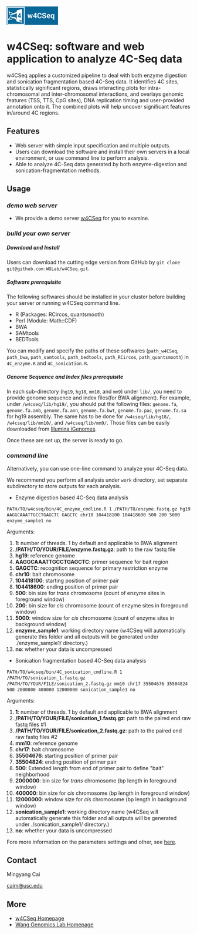 ![w4CSeq](/html/W4CSEQ_files/w4cseq.png)
# w4CSeq: software and web application to analyze 4C-Seq data

w4CSeq applies a customized pipeline to deal with both enzyme digestion and sonication fragmentation based 4C-Seq data. 
It identifies 4C sites, statistically significant regions, draws interacting plots for intra-chromosomal and inter-chromosomal interactions, and overlays genomic features (TSS, TTS, CpG sites), DNA replication timing and user-provided annotation onto it. 
The combined plots will help uncover significant features in/around 4C regions. 

## Features
* Web server with simple input specification and multiple outputs.
* Users can download the software and install their own servers in a local environment, or use command line to perform analysis.
* Able to analyze 4C-Seq data generated by both enzyme-digestion and sonication-fragmentation methods.

## Usage
### *demo web server*
* We provide a demo server [w4CSeq](http://w4cseq.wglab.org/) for you to examine. 

### *build your own server*

##### Download and Install
Users can download the cutting edge version from GitHub by `git clone git@github.com:WGLab/w4CSeq.git`.

##### Software prerequisite
The following softwares should be installed in your cluster before building your server or running w4CSeq command line.
  * R (Packages: RCircos, quantsmooth)
  * Perl (Module: Math::CDF)
  * BWA
  * SAMtools
  * BEDTools
 
You can modify and specify the paths of these softwares (`path_w4CSeq`, `path_bwa`, `path_samtools`, `path_bedtools`, `path_RCircos`, `path_quantsmooth`) in `4C_enzyme.R` and `4C_sonication.R`.

##### Genome Sequence and Index files prerequisite
In each sub-directory (`hg19`, `hg18`, `mm10`, and `mm9`) under `lib/`, you need to provide genome sequence and index files(for BWA alignment). For example, under `/w4cseq/lib/hg19/`, you should put the following files: `genome.fa`, `genome.fa.amb`, `genome.fa.ann`, `genome.fa.bwt`, `genome.fa.pac`, `genome.fa.sa` for hg19 assembly. The same has to be done for `/w4cseq/lib/hg18/`, `/w4cseq/lib/mm10/`, and `/w4cseq/lib/mm9/`. Those files can be easily downloaded from [Illumina iGenomes](http://support.illumina.com/sequencing/sequencing_software/igenome.html).

Once these are set up, the server is ready to go.


### *command line*
Alternatively, you can use one-line command to analyze your 4C-Seq data.

We recommend you perform all analysis under `work` directory, set separate subdirectory to store outputs for each analysis.

* Enzyme digestion based 4C-Seq data analysis
```
PATH/TO/w4cseq/bin/4C_enzyme_cmdline.R 1 /PATH/TO/enzyme.fastq.gz hg19 AAGGCAAATTGCCTGAGCTC GAGCTC chr10 104418100 104418600 500 200 5000 enzyme_sample1 no
```
Arguments:
  1. **1**: number of threads. 1 by default and applicable to BWA alignment
  2. **/PATH/TO/YOUR/FILE/enzyme.fastq.gz**: path to the raw fastq file
  3. **hg19**: reference genome
  4. **AAGGCAAATTGCCTGAGCTC**: primer sequence for bait region
  5. **GAGCTC**: recognition sequence for primary restriction enzyme
  6. **chr10**: bait chromosome
  7. **104418100**: starting position of primer pair
  8. **104418600**: ending position of primer pair
  9. **500**: bin size for *trans* chromosome (count of enzyme sites in foreground window)
  10. **200**: bin size for *cis* chromosome (count of enzyme sites in foreground window)
  11. **5000**: window size for *cis* chromosome (count of enzyme sites in background window)
  12. **enzyme_sample1**: working directory name (w4CSeq will automatically generate this folder and all outputs will be generated under ./enzyme_sample1/ directory.)
  13. **no**: whether your data is uncompressed

* Sonication fragmentation based 4C-Seq data analysis
```
PATH/TO/w4cseq/bin/4C_sonication_cmdline.R 1 /PATH/TO/sonication_1.fastq.gz /PATH/TO/YOUR/FILE/sonication_2.fastq.gz mm10 chr17 35504676 35504824 500 2000000 400000 12000000 sonication_sample1 no
```
Arguments:
  1. **1**: number of threads. 1 by default and applicable to BWA alignment
  2. **/PATH/TO/YOUR/FILE/sonication_1.fastq.gz**: path to the paired end raw fastq files #1
  3. **/PATH/TO/YOUR/FILE/sonication_2.fastq.gz**: path to the paired end raw fastq files #2
  4. **mm10**: reference genome
  5. **chr17**: bait chromosome
  6. **35504676**: starting position of primer pair
  7. **35504824**: ending position of primer pair
  8. **500**: Extended length from end of primer pair to define "bait" neighborhood
  9. **2000000**: bin size for *trans* chromosome (bp length in foreground window)
  10. **400000**: bin size for *cis* chromosome (bp length in foreground window)
  11. **12000000**: window size for *cis* chromosome (bp length in background window)
  12. **sonication_sample1**: working directory name (w4CSeq will automatically generate this folder and all outputs will be generated under ./sonication_sample1/ directory.)
  13. **no**: whether your data is uncompressed

Fore more information on the parameters settings and other, see [here](http://w4cseq.wglab.org).


## Contact
Mingyang Cai

caim@usc.edu


## More
* [w4CSeq Homepage](http://w4cseq.wglab.org)
* [Wang Genomics Lab Homepage](http://genomics.usc.edu)

